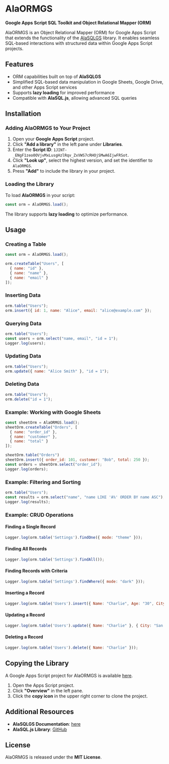 # AlaORMGS

**Google Apps Script SQL Toolkit and Object Relational Mapper (ORM)**

AlaORMGS is an Object Relational Mapper (ORM) for Google Apps Script that extends the functionality of the [AlaSQLGS](https://script.google.com/macros/library/versions/d/1XWR3NzQW6fINaIaROhzsxXqRREfKXAdbKoATNbpygoune43oCmez1N8U) library. It enables seamless SQL-based interactions with structured data within Google Apps Script projects.

## Features

- ORM capabilities built on top of **AlaSQLGS**
- Simplified SQL-based data manipulation in Google Sheets, Google Drive, and other Apps Script services
- Supports **lazy loading** for improved performance
- Compatible with **AlaSQL.js**, allowing advanced SQL queries

## Installation

### Adding AlaORMGS to Your Project

1. Open your **Google Apps Script** project.
2. Click **"Add a library"** in the left pane under **Libraries**.
3. Enter the **Script ID**: `1JINT-_ENgF1zeo0OVjvMxLusgHzlRqv_ZxVWS7cRHOjSMwA6IjwFRSot`.
4. Click **"Look up"**, select the highest version, and set the identifier to `AlaORMGS`.
5. Press **"Add"** to include the library in your project.

### Loading the Library

To load **AlaORMGS** in your script:

```js
const orm = AlaORMGS.load();
```

The library supports **lazy loading** to optimize performance.

## Usage

### Creating a Table

```js
const orm = AlaORMGS.load();

orm.createTable("Users", [
  { name: "id" },
  { name: "name" },
  { name: "email" }
]);
```

### Inserting Data

```js
orm.table("Users");
orm.insert({ id: 1, name: "Alice", email: "alice@example.com" });
```

### Querying Data

```js
orm.table("Users");
const users = orm.select("name, email", "id = 1");
Logger.log(users);
```

### Updating Data

```js
orm.table("Users");
orm.update({ name: "Alice Smith" }, "id = 1");
```

### Deleting Data

```js
orm.table("Users");
orm.delete("id = 1");
```

### Example: Working with Google Sheets

```js
const sheetOrm = AlaORMGS.load();
sheetOrm.createTable("Orders", [
  { name: "order_id" },
  { name: "customer" },
  { name: "total" }
]);

sheetOrm.table("Orders")
sheetOrm.insert({ order_id: 101, customer: "Bob", total: 250 });
const orders = sheetOrm.select("order_id");
Logger.log(orders);
```

### Example: Filtering and Sorting

```js
orm.table("Users");
const results = orm.select("name", "name LIKE 'A%' ORDER BY name ASC");
Logger.log(results);
```

### Example: CRUD Operations

#### Finding a Single Record

```js
Logger.log(orm.table('Settings').findOne({ mode: "theme" }));
```

#### Finding All Records

```js
Logger.log(orm.table('Settings').findAll());
```

#### Finding Records with Criteria

```js
Logger.log(orm.table('Settings').findWhere({ mode: "dark" }));
```

#### Inserting a Record

```js
Logger.log(orm.table('Users').insert({ Name: "Charlie", Age: "30", City: "Boston" }));
```

#### Updating a Record

```js
Logger.log(orm.table('Users').update({ Name: "Charlie" }, { City: "San Francisco" }));
```

#### Deleting a Record

```js
Logger.log(orm.table('Users').delete({ Name: "Charlie" }));
```

## Copying the Library

A Google Apps Script project for AlaORMGS is available [here](https://script.google.com/macros/library/d/1JINT-_ENgF1zeo0OVjvMxLusgHzlRqv_ZxVWS7cRHOjSMwA6IjwFRSot/1).

1. Open the Apps Script project.
2. Click **"Overview"** in the left pane.
3. Click the **copy icon** in the upper right corner to clone the project.

## Additional Resources

- **AlaSQLGS Documentation**: [here](https://github.com/oshliaer/alasqlgs)
- **AlaSQL.js Library**: [GitHub](https://github.com/agershun/alasql)

## License

AlaORMGS is released under the **MIT License**.


